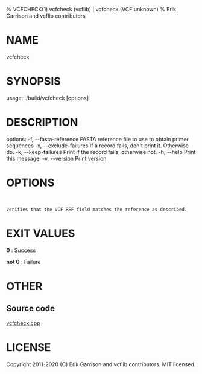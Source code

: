 % VCFCHECK(1) vcfcheck (vcflib) | vcfcheck (VCF unknown)
% Erik Garrison and vcflib contributors

# NAME

vcfcheck

# SYNOPSIS

usage: ./build/vcfcheck [options] <vcf file>

# DESCRIPTION

options: -f, --fasta-reference FASTA reference file to use to obtain primer sequences -x, --exclude-failures If a record fails, don't print it. Otherwise do. -k, --keep-failures Print if the record fails, otherwise not. -h, --help Print this message. -v, --version Print version.

# OPTIONS

```


Verifies that the VCF REF field matches the reference as described.

```

# EXIT VALUES

**0**
: Success

**not 0**
: Failure

# OTHER

## Source code

[vcfcheck.cpp](https://github.com/vcflib/vcflib/blob/master/src/vcfcheck.cpp)

# LICENSE

Copyright 2011-2020 (C) Erik Garrison and vcflib contributors. MIT licensed.

<!--
  Created with ./scripts/bin2md.rb scripts/bin2md-template.erb
-->

